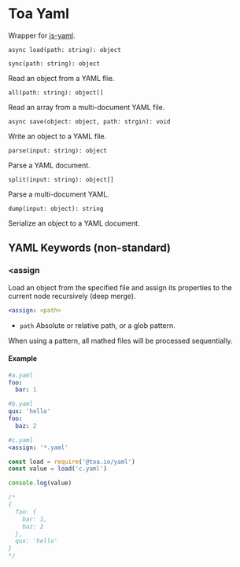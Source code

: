 # Toa Yaml

Wrapper for [js-yaml](https://github.com/nodeca/js-yaml).

`async load(path: string): object`

`sync(path: string): object`

Read an object from a YAML flie.

`all(path: string): object[]`

Read an array from a multi-document YAML file.

`async save(object: object, path: strgin): void`

Write an object to a YAML file.

`parse(input: string): object`

Parse a YAML document.

`split(input: string): object[]`

Parse a multi-document YAML.

`dump(input: object): string`

Serialize an object to a YAML document.

## YAML Keywords (non-standard)

### <assign

Load an object from the specified file and assign its properties to the current node recursively (deep merge).

```yaml
<assign: <path>
```

- `path` Absolute or relative path, or a glob pattern.

When using a pattern, all mathed files will be processed sequentially.

#### Example

```yaml
#a.yaml
foo:
  bar: 1
```

```yaml
#b.yaml
qux: 'hello'
foo:
  baz: 2
```

```yaml
#c.yaml
<assign: '*.yaml'
```

```javascript
const load = require('@toa.io/yaml')
const value = load('c.yaml')

console.log(value)

/*
{
  foo: {
    bar: 1,
    baz: 2
  },
  qux: 'hello'
}
*/
```
